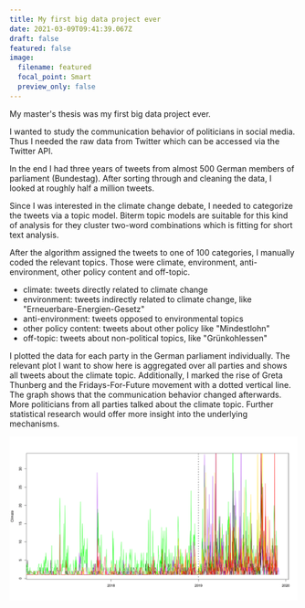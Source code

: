 ```yaml
---
title: My first big data project ever
date: 2021-03-09T09:41:39.067Z
draft: false
featured: false
image:
  filename: featured
  focal_point: Smart
  preview_only: false
---
```

My master's thesis was my first big data project ever.

I wanted to study the communication behavior of politicians in social media.
Thus I needed the raw data from Twitter which can be accessed via the Twitter API.

In the end I had three years of tweets from almost 500 German
members of parliament (Bundestag). After sorting through and cleaning the data, I looked at roughly half a million tweets.

Since I was interested in the climate change debate, I needed to categorize the tweets via a topic model. Biterm topic models are suitable for this kind of analysis for they cluster two-word combinations which is fitting for short text analysis.

After the algorithm assigned the tweets to one of 100 categories, I manually coded the relevant topics. Those were climate, environment, anti-environment, other policy content and off-topic.

* climate: tweets directly related to climate change
* environment: tweets indirectly related to climate change, like "Erneuerbare-Energien-Gesetz"
* anti-environment: tweets opposed to environmental topics
* other policy content: tweets about other policy like "Mindestlohn"
* off-topic: tweets about non-political topics, like "Grünkohlessen"

I plotted the data for each party in the German parliament individually.
The relevant plot I want to show here is aggregated over all parties and shows all tweets about the climate topic.
Additionally, I marked the rise of Greta Thunberg and the Fridays-For-Future movement with a dotted vertical line. The graph shows that the communication behavior changed afterwards. More politicians from all parties talked about the climate topic. Further statistical research would offer more insight into the underlying mechanisms.

![](output-onlinepngtools-1-.png)